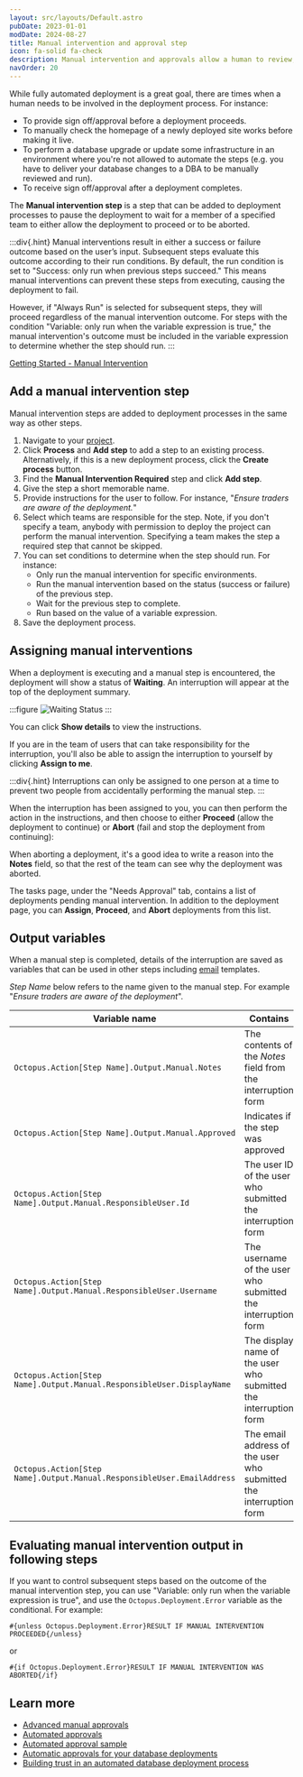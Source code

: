 ```yaml
---
layout: src/layouts/Default.astro
pubDate: 2023-01-01
modDate: 2024-08-27
title: Manual intervention and approval step
icon: fa-solid fa-check
description: Manual intervention and approvals allow a human to review, approve, or sign off on deployments.
navOrder: 20
---
```


While fully automated deployment is a great goal, there are times when a human needs to be involved in the deployment process. For instance:

- To provide sign off/approval before a deployment proceeds.
- To manually check the homepage of a newly deployed site works before making it live.
- To perform a database upgrade or update some infrastructure in an environment where you're not allowed to automate the steps (e.g. you have to deliver your database changes to a DBA to be manually reviewed and run).
- To receive sign off/approval after a deployment completes.

The **Manual intervention step** is a step that can be added to deployment processes to pause the deployment to wait for a member of a specified team to either allow the deployment to proceed or to be aborted.

:::div{.hint}
Manual interventions result in either a success or failure outcome based on the user’s input. Subsequent steps evaluate this outcome according to their run conditions. By default, the run condition is set to "Success: only run when previous steps succeed." This means manual interventions can prevent these steps from executing, causing the deployment to fail.

However, if "Always Run" is selected for subsequent steps, they will proceed regardless of the manual intervention outcome. For steps with the condition "Variable: only run when the variable expression is true," the manual intervention's outcome must be included in the variable expression to determine whether the step should run.
:::

[Getting Started - Manual Intervention](https://www.youtube.com/watch?v=ePQjCClGfZQ)

## Add a manual intervention step

Manual intervention steps are added to deployment processes in the same way as other steps.

1. Navigate to your [project](/docs/projects).
2. Click **Process** and **Add step** to add a step to an existing process. Alternatively, if this is a new deployment process, click the **Create process** button.
3. Find the **Manual Intervention Required** step and click **Add step**.
4. Give the step a short memorable name.
5. Provide instructions for the user to follow. For instance, "*Ensure traders are aware of the deployment.*"
6. Select which teams are responsible for the step. Note, if you don't specify a team, anybody with permission to deploy the project can perform the manual intervention. Specifying a team makes the step a required step that cannot be skipped.
7. You can set conditions to determine when the step should run. For instance:
   - Only run the manual intervention for specific environments.
   - Run the manual intervention based on the status (success or failure) of the previous step.
   - Wait for the previous step to complete.
   - Run based on the value of a variable expression.
8.  Save the deployment process.

## Assigning manual interventions

When a deployment is executing and a manual step is encountered, the deployment will show a status of **Waiting**. An interruption will appear at the top of the deployment summary.

:::figure
![Waiting Status](/docs/projects/built-in-step-templates/images/waiting-status.png)
:::

You can click **Show details** to view the instructions.

If you are in the team of users that can take responsibility for the interruption, you'll also be able to assign the interruption to yourself by clicking **Assign to me**. 

:::div{.hint}
Interruptions can only be assigned to one person at a time to prevent two people from accidentally performing the manual step.
:::

When the interruption has been assigned to you, you can then perform the action in the instructions, and then choose to either **Proceed** (allow the deployment to continue) or **Abort** (fail and stop the deployment from continuing):

When aborting a deployment, it's a good idea to write a reason into the **Notes** field, so that the rest of the team can see why the deployment was aborted.

The tasks page, under the "Needs Approval" tab, contains a list of deployments pending manual intervention. In addition to the deployment page, you can **Assign**, **Proceed**, and **Abort** deployments from this list.

## Output variables

When a manual step is completed, details of the interruption are saved as variables that can be used in other steps including [email](/docs/projects/built-in-step-templates/email-notifications) templates.

*Step Name* below refers to the name given to the manual step. For example "*Ensure traders are aware of the deployment*".

| Variable name | Contains | Example value |
| --- | --- | --- |
| `Octopus.Action[Step Name].Output.Manual.Notes` | The contents of the *Notes* field from the interruption form | *Checked with Rick, got the all-clear; Michelle is out at a meeting.* |
| `Octopus.Action[Step Name].Output.Manual.Approved` | Indicates if the step was approved | *True*
| `Octopus.Action[Step Name].Output.Manual.ResponsibleUser.Id` | The user ID of the user who submitted the interruption form | *users-237* |
| `Octopus.Action[Step Name].Output.Manual.ResponsibleUser.Username` | The username of the user who submitted the interruption form | *j_jones* |
| `Octopus.Action[Step Name].Output.Manual.ResponsibleUser.DisplayName` | The display name of the user who submitted the interruption form | *Jamie Jones* |
| `Octopus.Action[Step Name].Output.Manual.ResponsibleUser.EmailAddress` | The email address of the user who submitted the interruption form | *jamie.jones@example.com* |

## Evaluating manual intervention output in following steps
If you want to control subsequent steps based on the outcome of the manual intervention step, you can use "Variable: only run when the variable expression is true", and use the `Octopus.Deployment.Error` variable as the conditional. For example:

```
#{unless Octopus.Deployment.Error}RESULT IF MANUAL INTERVENTION PROCEEDED{/unless}
```
or
```
#{if Octopus.Deployment.Error}RESULT IF MANUAL INTERVENTION WAS ABORTED{/if}
```

## Learn more

- [Advanced manual approvals](/docs/deployments/databases/common-patterns/manual-approvals)
- [Automated approvals](/docs/deployments/databases/common-patterns/automatic-approvals)
- [Automated approval sample](https://samples.octopus.app/app#/Spaces-202/projects/octofx/deployments/process)
- [Automatic approvals for your database deployments](https://octopus.com/blog/autoapprove-database-deployments)
- [Building trust in an automated database deployment process](https://octopus.com/blog/building-trust-in-automated-db-deployments)
